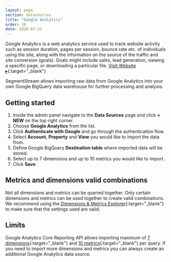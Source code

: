 ```yaml
---
layout: page
section: datasources
title: "Google Analytics"
order: 10
date: 2020-07-22
---
```


Google Analytics is a web analytics service used to track website activity such as session duration, pages per session, bounce rate etc. of individuals using the site, along with the information on the source of the traffic and site conversion (goals). Goals might include sales, lead generation, viewing a specific page, or downloading a particular file. [Visit Website ▸](https://marketingplatform.google.com/about/analytics/){:target="_blank"}

SegmentStream allows importing raw data from Google Analytics into your own Google BigQuery data warehouse for further processing and analysis.

## Getting started

1. Inside the admin panel navigate to the **Data Sources** page and click **+ NEW** on the top right corner.
2. Choose **Google Analytics** from the list.
3. Click **Authenticate with Google** and go through the authentication flow.
4. Select **Account**, **Property** and **View** you would like to import the data from.
5. Define Google BigQuery **Destination table** where imported data will be stored.
6. Select up to 7 dimensions and up to 10 metrics you would like to import.
7. Click **Save**.

## Metrics and dimensions valid combinations

Not all dimensions and metrics can be queried together. Only certain dimensions and metrics can be used together to create valid combinations. We recommend using the [Dimensions & Metrics Explorer](https://ga-dev-tools.appspot.com/dimensions-metrics-explorer/){:target="_blank"} to make sure that the settings used are valid.

## Limits

Google Analytics Core Reporting API allows importing maximum of [7 dimensions](https://developers.google.com/analytics/devguides/reporting/core/v3/reference#dimensions){:target="_blank"} and [10 metrics](https://developers.google.com/analytics/devguides/reporting/core/v3/reference#metrics){:target="_blank"} per query. If you need to import more dimensions and metrics you can always create an additional Google Analytics data source.
